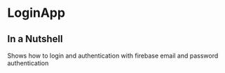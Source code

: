 # LoginApp

## In a Nutshell
Shows how to login and authentication with firebase email and password authentication
